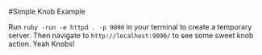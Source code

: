 #Simple Knob Example

Run `ruby -run -e httpd . -p 9090` in your terminal to create a temporary server.  Then navigate to `http://localhost:9090/` to see some sweet knob action.  Yeah Knobs!